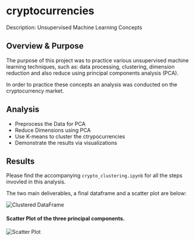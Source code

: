 # cryptocurrencies
Description: Unsupervised Machine Learning Concepts

## Overview & Purpose
The purpose of this project was to practice various unsupervised machine learning techniques, such as: data processing, clustering, dimension reduction and also reduce using principal components analysis (PCA).

In order to practice these concepts an analysis was conducted on the cryptocurrency market.

## Analysis
- Preprocess the Data for PCA
- Reduce Dimensions using PCA
- Use K-means to cluster the ctrypocurrencies
- Demonstrate the results via visualizations

## Results
Please find the accompanying ```crypto_clustering.ipynb``` for all the steps invovled in this analysis.

The two main deliverables, a final dataframe and a scatter plot are below:

![Clustered DataFrame](https://user-images.githubusercontent.com/89284280/147891420-3b32aae8-358e-4bd1-acfd-029d7b9b602e.JPG)

#### Scatter Plot of the three principal components.
![Scatter Plot](https://user-images.githubusercontent.com/89284280/147891425-d90b15e0-7d9f-4b84-9882-ad82a83ddde4.JPG)

